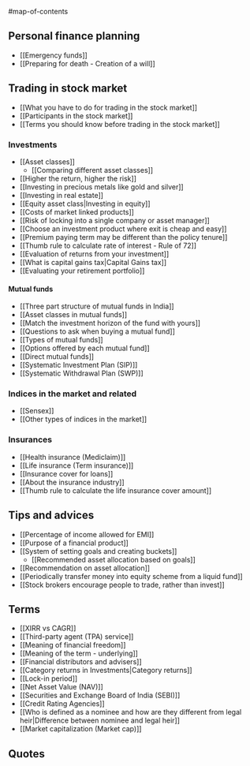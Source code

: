 #map-of-contents 

## Personal finance planning
- [[Emergency funds]]
- [[Preparing for death - Creation of a will]]

## Trading in stock market
- [[What you have to do for trading in the stock market]]
- [[Participants in the stock market]]
- [[Terms you should know before trading in the stock market]]

### Investments
- [[Asset classes]] 
	- [[Comparing different asset classes]]
- [[Higher the return, higher the risk]]
- [[Investing in precious metals like gold and silver]]
- [[Investing in real estate]]
- [[Equity asset class|Investing in equity]]
- [[Costs of market linked products]]
- [[Risk of locking into a single company or asset manager]]
- [[Choose an investment product where exit is cheap and easy]]
- [[Premium paying term may be different than the policy tenure]]
- [[Thumb rule to calculate rate of interest - Rule of 72]]
- [[Evaluation of returns from your investment]]
- [[What is capital gains tax|Capital Gains tax]]
- [[Evaluating your retirement portfolio]]

#### Mutual funds
- [[Three part structure of mutual funds in India]]
- [[Asset classes in mutual funds]]
- [[Match the investment horizon of the fund with yours]]
- [[Questions to ask when buying a mutual fund]]
- [[Types of mutual funds]]
- [[Options offered by each mutual fund]]
- [[Direct mutual funds]]
- [[Systematic Investment Plan (SIP)]]
- [[Systematic Withdrawal Plan (SWP)]]

### Indices in the market and related
- [[Sensex]]
- [[Other types of indices in the market]]

### Insurances
- [[Health insurance (Mediclaim)]]
- [[Life insurance (Term insurance)]]
- [[Insurance cover for loans]]
- [[About the insurance industry]]
- [[Thumb rule to calculate the life insurance cover amount]]

## Tips and advices
- [[Percentage of income allowed for EMI]]
- [[Purpose of a financial product]]
- [[System of setting goals and creating buckets]]
	- [[Recommended asset allocation based on goals]]
- [[Recommendation on asset allocation]]
- [[Periodically transfer money into equity scheme from a liquid fund]]
- [[Stock brokers encourage people to trade, rather than invest]]

## Terms
- [[XIRR vs CAGR]]
- [[Third-party agent (TPA) service]]
- [[Meaning of financial freedom]]
- [[Meaning of the term - underlying]]
- [[Financial distributors and advisers]]
- [[Category returns in Investments|Category returns]]
- [[Lock-in period]]
- [[Net Asset Value (NAV)]]
- [[Securities and Exchange Board of India (SEBI)]]
- [[Credit Rating Agencies]]
- [[Who is defined as a nominee and how are they different from legal heir|Difference between nominee and legal heir]]
- [[Market capitalization (Market cap)]]

## Quotes